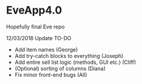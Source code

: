 # EveApp4.0
Hopefully final Eve repo


12/03/2018 Update
TO-DO
* Add item names (George)
* Add try-catch blocks to everything (Joseph)
* Add entire sell list logic (methods, GUI etc.) (Cliff)
* (Optional) sorting of columns (Diana)
* Fix minor front-end bugs (All)



